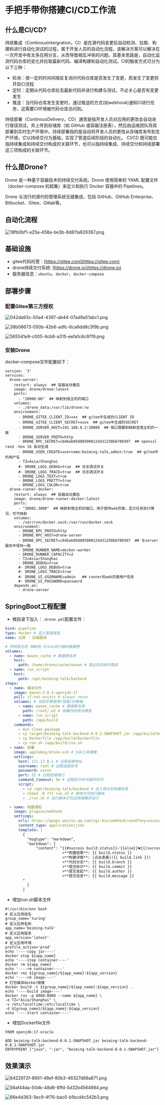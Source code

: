# 手把手带你搭建CI/CD工作流

## 什么是CI/CD?

持续集成（ContinousIntergration，CI）是在源代码变更后自动检测、拉取、构建和进行自动化测试的过程，属于开发人员的自动化流程。该解决方案可以解决在一次开发中有太多应用分支，从而导致相互冲突的问题。其基本思路是，自动化监测代码仓库的变化并拉取最新代码、编译构建和自动化测试。CI的触发方式可分为以下三种：

+ 轮询：按一定的时间间隔反复询问代码仓库是否发生了变更，若发生了变更则开启CI流程
+ 定时：定期从代码仓库拉去最新代码并进行构建与测试，不必关心是否有变更发生
+ 推送：当代码仓库发生变更时，通过推送的方式(如webhook)通知CI进行任务，这需要CI环境被代码仓库访问到。

持续部署（ContinousDelivery，CD）通常是指开发人员对应用的更改会自动进行错误测试，并上传到存储库（如 GitHub 或容器注册表），然后由运维团队将其部署到实时生产环境中。持续部署指的是自动将开发人员的更改从存储库发布到生产环境，它以持续交付为基础，实现了管道后续阶段的自动化。 CI/CD 既可能仅指持续集成和持续交付构成的关联环节，也可以指持续集成、持续交付和持续部署这三项构成的关联环节。

## 什么是Drone?

Drone 是一种基于容器技术的持续交付系统。Drone 使用简单的 YAML 配置文件（docker-compose 的超集）来定义和执行 Docker 容器中的 Pipelines。

Drone 与流行的源代码管理系统无缝集成，包括 GitHub、GitHub Enterprise、Bitbucket、Gitee、Gitlab等。

## 自动化流程

![18fb0bf1-a25a-458a-be3b-8d811a826367.png](./img/hdiQ7MtHBaiyxR7M/1723963772140-9597e289-16e5-4425-8d04-99b84a989b42-623975.png)

## 基础设施

+ gitee代码托管：[https://gitee.com](https://gitee.com)
+ drone持续交付系统: [https://drone.io](https://drone.io)
+ 服务器信息：`ubuntu`、`docker`、`docker-compose`

## 部署步骤

### 配置Gitee第三方授权

![042da93c-50a4-4397-ab44-07ad9a51abc1.png](./img/hdiQ7MtHBaiyxR7M/1723963772069-5ed99c95-dbec-4e22-8f2d-219096573af8-783623.png)

![38b08673-050b-42b6-adfc-6ca6dd8c3f9b.png](./img/hdiQ7MtHBaiyxR7M/1723963772110-434370e0-031a-4b73-9666-40ba622f8a19-680987.png)

![565541e9-c005-4cb8-a315-eefa1c6c97f9.png](./img/hdiQ7MtHBaiyxR7M/1723963772120-688a4123-747d-499d-baf4-13653a955e33-366255.png)

### 安装Drone

docker-compose文件配置如下：

```plain
version: '3'
services:
  drone-server:
    restart: always  ## 容器自动重启
    image: drone/drone:latest
    ports:
      - "20000:80"  ## 映射到宿主机的端口
    volumes:
      - ./drone_data:/var/lib/drone:rw
    environment:
      - DRONE_GITEE_CLIENT_ID=xxx  ## gitee中生成的CLIENT ID
      - DRONE_GITEE_CLIENT_SECRET=xxxx  ## gitee中生成的SECRET
      - DRONE_SERVER_HOST=192.168.0.2:20000  ## 端口需要和映射至宿主机的一致
      - DRONE_SERVER_PROTO=http
      - DRONE_RPC_SECRET=c64bab058885900124d31250b6780307  ## openssl rand -hex 16 自动生成
      - DRONE_USER_CREATE=username:beiming-talk,admin:true  ## gitee中的用户名
      - TZ=Asia/Shanghai
      #- DRONE_LOGS_DEBUG=true  ## 日志调试开关
      #- DRONE_LOGS_TRACE=true  ## 日志调试开关
      - DRONE_LOGS_TEXT=true
      - DRONE_LOGS_PRETTY=true
      - DRONE_LOGS_COLOR=true
  drone-runner-docker:
    restart: always  ## 容器自动重启
    image: drone/drone-runner-docker:latest
    ports:
      - "20001:3000"  ## 映射到宿主机的端口，用于提供web页面，显示任务执行情况，可不映射
    volumes:
      - /var/run/docker.sock:/var/run/docker.sock
    environment:
      - DRONE_RPC_PROTO=http
      - DRONE_RPC_HOST=drone-server
      - DRONE_RPC_SECRET=c64bab058885900124d31250b6780307  ## 与server服务中保持一致
      - DRONE_RUNNER_NAME=docker-worker
      - DRONE_RUNNER_CAPACITY=2
      - TZ=Asia/Shanghai 
      - DRONE_DEBUG=true
      #- DRONE_LOGS_DEBUG=true
      #- DRONE_LOGS_TRACE=true
      #- DRONE_UI_USERNAME=admin   ## runner的web页面用户信息
      #- DRONE_UI_PASSWORD=password 
    depends_on:
      - drone-server
```

## SpringBoot工程配置

+ 根目录下加入：`.drone.yml`配置文件：

```yaml
kind: pipeline
type: docker # 定义管道类型
name: 北冥 - 后端服务

# 声明宿主机 映射到 drone执行器的数据卷
volumes:
  - name: maven_cache # 数据卷名称
    host:
      path: /home/drone/cache/maven # 宿主机的绝对路径
  - name: run_script
    host:
      path: /opt/beiming-talk/backend
steps:
  - name: 编译文件
    image: maven:3.8.3-openjdk-17
    pull: if-not-exists # always never
    volumes: # 当前步骤使用(挂载)的卷轴
      - name: maven_cache # 数据卷名称
        path: /root/.m2 # 容器内的绝对路径
      - name: run_script
        path: /app/build
    commands:
      - mvn clean package
      - cp target/beiming-talk-backend-0.0.1-SNAPSHOT.jar /app/build/beiming-talk-backend-0.0.1-SNAPSHOT.jar
      - cp Dockerfile /app/build/Dockerfile
      - cp run.sh /app/build/run.sh
  - name: 部署
    image: appleboy/drone-ssh # SSH工具镜像
    settings:
      host: 172.17.0.1 # 远程连接地址
      username: root # 远程连接账号
      password: xxxxx
      port: 22 # 远程连接端口
      command_timeout: 5m # 远程执行命令超时时间
      script:
        - cd /opt/beiming-talk/backend # 进入宿主机构建目录
        - chmod -R 777 run.sh # 更改为可执行脚本
        - ./run.sh # 运行脚本打包应用镜像并运行

  - name: 构建通知
    image: plugins/webhook
    settings:
      urls: https://qyapi.weixin.qq.com/cgi-bin/webhook/send?key=xxxxxx
      content_type: application/json
      template: |
        {
          "msgtype": "markdown",
          "markdown": {
              "content": "{{#success build.status}}✅{{else}}❌{{/success}}**{{ repo.owner }}/{{ repo.name }}** (Build #{{build.number}})\n
                          >**构建结果**: {{ build.status }}
                          >**构建详情**: [点击查看]({{ build.link }})
                          >**代码分支**: {{ build.branch }}
                          >**提交标识**: {{ build.commit }}
                          >**提交发起**: {{ build.author }}
                          >**提交信息**: {{ build.message }}
        "
          }
        }
```

+ 增加run.sh脚本文件

```shell
#!/usr/bin/env bash
# 定义应用组名
group_name='turing'
# 定义应用名称
app_name='beiming-talk'
# 定义应用版本
app_version='latest'
# 定义应用环境
profile_active='prod'
echo '----copy jar----'
docker stop ${app_name}
echo '----stop container----'
docker rm ${app_name}
echo '----rm container----'
docker rmi ${group_name}/${app_name}:${app_version}
echo '----rm image----'
# 打包编译docker镜像
docker build -t ${group_name}/${app_name}:${app_version} .
echo '----build image----'
docker run -p 8080:8080 --name ${app_name} \
-e TZ="Asia/Shanghai" \
-v /etc/localtime:/etc/localtime \
-d ${group_name}/${app_name}:${app_version}
echo '----start container----'
```

+ 增加Dockerfile文件

```plain
FROM openjdk:17-oracle

ADD beiming-talk-backend-0.0.1-SNAPSHOT.jar beiming-talk-backend-0.0.1-SNAPSHOT.jar
ENTRYPOINT ["java", "-jar", "beiming-talk-backend-0.0.1-SNAPSHOT.jar"]
```

## 效果演示

![6422972f-8901-48ef-80b3-46327d68a871.png](./img/hdiQ7MtHBaiyxR7M/1723963772083-ee43fc3e-589e-4863-b0d0-787aa61ea18d-677222.png)

![56af44da-50db-48d6-8ffd-5d32b4564984.png](./img/hdiQ7MtHBaiyxR7M/1723963772100-a31d2bca-1c4f-48ad-a7ee-11f23fe00a60-522216.png)

![66e4d363-3ec9-4f76-bac0-b1bcd4c542b3.png](./img/hdiQ7MtHBaiyxR7M/1723963772100-74e44757-a4c1-426a-af1b-e127eb1abb50-255219.png)
